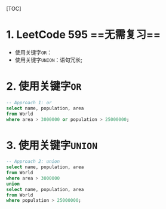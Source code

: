 [TOC]

# 1. LeetCode 595 ==无需复习==
- 使用关键字`OR`：
- 使用关键字`UNION`：语句冗长;

# 2. 使用关键字`OR`
```sql
-- Approach 1: or
select name, population, area
from World
where area > 3000000 or population > 25000000;
```

# 3. 使用关键字`UNION`
```sql
-- Approach 2: union
select name, population, area
from World
where area > 3000000
union
select name, population, area
from World
where population > 25000000;
```
